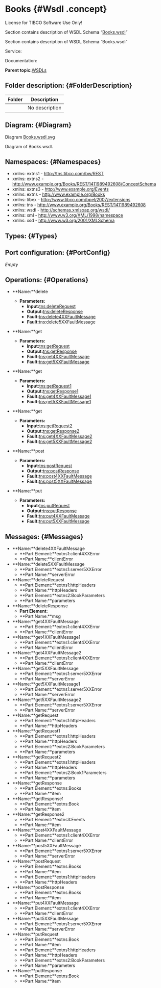 # Books {#Wsdl .concept}

License for TIBCO Software Use Only!

Section contains description of WSDL Schema “[Books.wsdl](Books.wsdl)”

Section contains description of WSDL Schema “Books.wsdl”

Service:

Documentation:

**Parent topic:**[WSDLs](../../../projects/tibco.bwce.sample.binding.rest.BookStore/common/wsdl.md)

## Folder description: {#FolderDescription}

|Folder|Description|
|------|-----------|
| |No description|

## Diagram: {#Diagram}

Diagram [Books.wsdl.svg](Books.wsdl.svg)

Diagram of Books.wsdl.

## Namespaces: {#Namespaces}

-   xmlns: extns1 - http://tns.tibco.com/bw/REST
-   xmlns: extns2 - http://www.example.org/Books/REST/1411989492608/ConceptSchema
-   xmlns: extns3 - http://www.example.org/Events
-   xmlns: extns - http://www.example.org/Books
-   xmlns: tibex - http://www.tibco.com/bpel/2007/extensions
-   xmlns: tns - http://www.example.org/Books/REST/1411989492608
-   xmlns: wsdl - http://schemas.xmlsoap.org/wsdl/
-   xmlns: xml - http://www.w3.org/XML/1998/namespace
-   xmlns: xsd - http://www.w3.org/2001/XMLSchema

## Types: {#Types}

## Port configuration: {#PortConfig}

*Empty*

## Operations: {#Operations}

-   **Name:**delete
    -   **Parameters:**
        -   **Input:**[tns:deleteRequest](#Messages)
        -   **Output:**[tns:deleteResponse](#Messages)
        -   **Fault:**[tns:delete4XXFaultMessage](#Messages)
        -   **Fault:**[tns:delete5XXFaultMessage](#Messages)

-   **Name:**get
    -   **Parameters:**
        -   **Input:**[tns:getRequest](#Messages)
        -   **Output:**[tns:getResponse](#Messages)
        -   **Fault:**[tns:get4XXFaultMessage](#Messages)
        -   **Fault:**[tns:get5XXFaultMessage](#Messages)

-   **Name:**get
    -   **Parameters:**
        -   **Input:**[tns:getRequest1](#Messages)
        -   **Output:**[tns:getResponse1](#Messages)
        -   **Fault:**[tns:get4XXFaultMessage1](#Messages)
        -   **Fault:**[tns:get5XXFaultMessage1](#Messages)

-   **Name:**get
    -   **Parameters:**
        -   **Input:**[tns:getRequest2](#Messages)
        -   **Output:**[tns:getResponse2](#Messages)
        -   **Fault:**[tns:get4XXFaultMessage2](#Messages)
        -   **Fault:**[tns:get5XXFaultMessage2](#Messages)

-   **Name:**post
    -   **Parameters:**
        -   **Input:**[tns:postRequest](#Messages)
        -   **Output:**[tns:postResponse](#Messages)
        -   **Fault:**[tns:post4XXFaultMessage](#Messages)
        -   **Fault:**[tns:post5XXFaultMessage](#Messages)

-   **Name:**put
    -   **Parameters:**
        -   **Input:**[tns:putRequest](#Messages)
        -   **Output:**[tns:putResponse](#Messages)
        -   **Fault:**[tns:put4XXFaultMessage](#Messages)
        -   **Fault:**[tns:put5XXFaultMessage](#Messages)

## Messages: {#Messages}

-   **Name:**delete4XXFaultMessage
    -   **Part Element:**extns1:client4XXError
    -   **Part Name:**clientError
-   **Name:**delete5XXFaultMessage
    -   **Part Element:**extns1:server5XXError
    -   **Part Name:**serverError
-   **Name:**deleteRequest
    -   **Part Element:**extns1:httpHeaders
    -   **Part Name:**httpHeaders
    -   **Part Element:**extns2:BookParameters
    -   **Part Name:**parameters
-   **Name:**deleteResponse
    -   **Part Element:**
    -   **Part Name:**msg
-   **Name:**get4XXFaultMessage
    -   **Part Element:**extns1:client4XXError
    -   **Part Name:**clientError
-   **Name:**get4XXFaultMessage1
    -   **Part Element:**extns1:client4XXError
    -   **Part Name:**clientError
-   **Name:**get4XXFaultMessage2
    -   **Part Element:**extns1:client4XXError
    -   **Part Name:**clientError
-   **Name:**get5XXFaultMessage
    -   **Part Element:**extns1:server5XXError
    -   **Part Name:**serverError
-   **Name:**get5XXFaultMessage1
    -   **Part Element:**extns1:server5XXError
    -   **Part Name:**serverError
-   **Name:**get5XXFaultMessage2
    -   **Part Element:**extns1:server5XXError
    -   **Part Name:**serverError
-   **Name:**getRequest
    -   **Part Element:**extns1:httpHeaders
    -   **Part Name:**httpHeaders
-   **Name:**getRequest1
    -   **Part Element:**extns1:httpHeaders
    -   **Part Name:**httpHeaders
    -   **Part Element:**extns2:BookParameters
    -   **Part Name:**parameters
-   **Name:**getRequest2
    -   **Part Element:**extns1:httpHeaders
    -   **Part Name:**httpHeaders
    -   **Part Element:**extns2:Book1Parameters
    -   **Part Name:**parameters
-   **Name:**getResponse
    -   **Part Element:**extns:Books
    -   **Part Name:**item
-   **Name:**getResponse1
    -   **Part Element:**extns:Book
    -   **Part Name:**item
-   **Name:**getResponse2
    -   **Part Element:**extns3:Events
    -   **Part Name:**item
-   **Name:**post4XXFaultMessage
    -   **Part Element:**extns1:client4XXError
    -   **Part Name:**clientError
-   **Name:**post5XXFaultMessage
    -   **Part Element:**extns1:server5XXError
    -   **Part Name:**serverError
-   **Name:**postRequest
    -   **Part Element:**extns:Books
    -   **Part Name:**item
    -   **Part Element:**extns1:httpHeaders
    -   **Part Name:**httpHeaders
-   **Name:**postResponse
    -   **Part Element:**extns:Books
    -   **Part Name:**item
-   **Name:**put4XXFaultMessage
    -   **Part Element:**extns1:client4XXError
    -   **Part Name:**clientError
-   **Name:**put5XXFaultMessage
    -   **Part Element:**extns1:server5XXError
    -   **Part Name:**serverError
-   **Name:**putRequest
    -   **Part Element:**extns:Book
    -   **Part Name:**item
    -   **Part Element:**extns1:httpHeaders
    -   **Part Name:**httpHeaders
    -   **Part Element:**extns2:BookParameters
    -   **Part Name:**parameters
-   **Name:**putResponse
    -   **Part Element:**extns:Book
    -   **Part Name:**item

